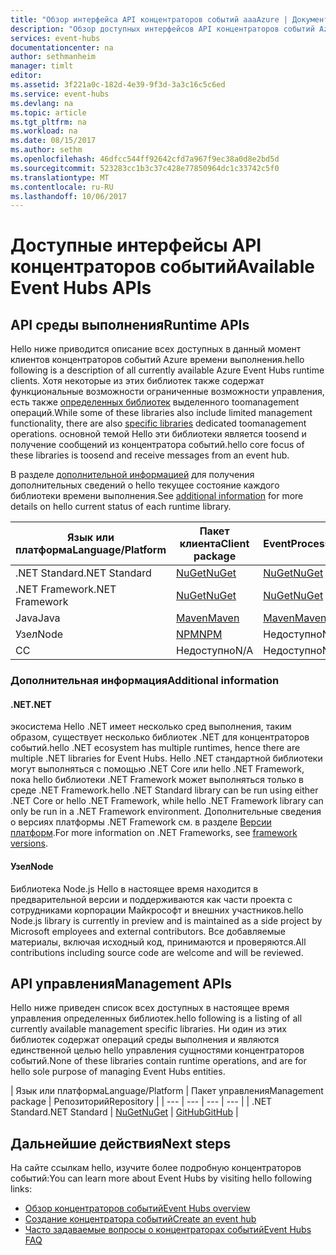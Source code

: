 ```yaml
---
title: "Обзор интерфейса API концентраторов событий aaaAzure | Документы Microsoft"
description: "Обзор доступных интерфейсов API концентраторов событий Azure."
services: event-hubs
documentationcenter: na
author: sethmanheim
manager: timlt
editor: 
ms.assetid: 3f221a0c-182d-4e39-9f3d-3a3c16c5c6ed
ms.service: event-hubs
ms.devlang: na
ms.topic: article
ms.tgt_pltfrm: na
ms.workload: na
ms.date: 08/15/2017
ms.author: sethm
ms.openlocfilehash: 46dfcc544ff92642cfd7a967f9ec38a0d8e2bd5d
ms.sourcegitcommit: 523283cc1b3c37c428e77850964dc1c33742c5f0
ms.translationtype: MT
ms.contentlocale: ru-RU
ms.lasthandoff: 10/06/2017
---
```

# <a name="available-event-hubs-apis"></a><span data-ttu-id="65c74-103">Доступные интерфейсы API концентраторов событий</span><span class="sxs-lookup"><span data-stu-id="65c74-103">Available Event Hubs APIs</span></span>

## <a name="runtime-apis"></a><span data-ttu-id="65c74-104">API среды выполнения</span><span class="sxs-lookup"><span data-stu-id="65c74-104">Runtime APIs</span></span>

<span data-ttu-id="65c74-105">Hello ниже приводится описание всех доступных в данный момент клиентов концентраторов событий Azure времени выполнения.</span><span class="sxs-lookup"><span data-stu-id="65c74-105">hello following is a description of all currently available Azure Event Hubs runtime clients.</span></span> <span data-ttu-id="65c74-106">Хотя некоторые из этих библиотек также содержат функциональные возможности ограниченные возможности управления, есть также [определенных библиотек](#management-apis) выделенного toomanagement операций.</span><span class="sxs-lookup"><span data-stu-id="65c74-106">While some of these libraries also include limited management functionality, there are also [specific libraries](#management-apis) dedicated toomanagement operations.</span></span> <span data-ttu-id="65c74-107">основной темой Hello эти библиотеки является toosend и получение сообщений из концентратора событий.</span><span class="sxs-lookup"><span data-stu-id="65c74-107">hello core focus of these libraries is toosend and receive messages from an event hub.</span></span>

<span data-ttu-id="65c74-108">В разделе [дополнительной информацией](#additional-information) для получения дополнительных сведений о hello текущее состояние каждого библиотеки времени выполнения.</span><span class="sxs-lookup"><span data-stu-id="65c74-108">See [additional information](#additional-information) for more details on hello current status of each runtime library.</span></span>

| <span data-ttu-id="65c74-109">Язык или платформа</span><span class="sxs-lookup"><span data-stu-id="65c74-109">Language/Platform</span></span> | <span data-ttu-id="65c74-110">Пакет клиента</span><span class="sxs-lookup"><span data-stu-id="65c74-110">Client package</span></span> | <span data-ttu-id="65c74-111">Пакет EventProcessorHost</span><span class="sxs-lookup"><span data-stu-id="65c74-111">EventProcessorHost package</span></span> | <span data-ttu-id="65c74-112">Репозиторий</span><span class="sxs-lookup"><span data-stu-id="65c74-112">Repository</span></span> |
| --- | --- | --- | --- |
| <span data-ttu-id="65c74-113">.NET Standard</span><span class="sxs-lookup"><span data-stu-id="65c74-113">.NET Standard</span></span> | [<span data-ttu-id="65c74-114">NuGet</span><span class="sxs-lookup"><span data-stu-id="65c74-114">NuGet</span></span>](https://www.nuget.org/packages/Microsoft.Azure.EventHubs/) | [<span data-ttu-id="65c74-115">NuGet</span><span class="sxs-lookup"><span data-stu-id="65c74-115">NuGet</span></span>](https://www.nuget.org/packages/Microsoft.Azure.EventHubs.Processor/) | [<span data-ttu-id="65c74-116">GitHub</span><span class="sxs-lookup"><span data-stu-id="65c74-116">GitHub</span></span>](https://github.com/azure/azure-event-hubs-dotnet) |
| <span data-ttu-id="65c74-117">.NET Framework</span><span class="sxs-lookup"><span data-stu-id="65c74-117">.NET Framework</span></span> | [<span data-ttu-id="65c74-118">NuGet</span><span class="sxs-lookup"><span data-stu-id="65c74-118">NuGet</span></span>](https://www.nuget.org/packages/WindowsAzure.ServiceBus/) | [<span data-ttu-id="65c74-119">NuGet</span><span class="sxs-lookup"><span data-stu-id="65c74-119">NuGet</span></span>](https://www.nuget.org/packages/Microsoft.Azure.ServiceBus.EventProcessorHost/) | <span data-ttu-id="65c74-120">Недоступно</span><span class="sxs-lookup"><span data-stu-id="65c74-120">N/A</span></span> |
| <span data-ttu-id="65c74-121">Java</span><span class="sxs-lookup"><span data-stu-id="65c74-121">Java</span></span> | [<span data-ttu-id="65c74-122">Maven</span><span class="sxs-lookup"><span data-stu-id="65c74-122">Maven</span></span>](https://search.maven.org/#search%7Cga%7C1%7Ca%3A%22azure-eventhubs%22) | [<span data-ttu-id="65c74-123">Maven</span><span class="sxs-lookup"><span data-stu-id="65c74-123">Maven</span></span>](https://search.maven.org/#search%7Cga%7C1%7Ca%3A%22azure-eventhubs-eph%22) | [<span data-ttu-id="65c74-124">GitHub</span><span class="sxs-lookup"><span data-stu-id="65c74-124">GitHub</span></span>](https://github.com/Azure/azure-event-hubs-java) |
| <span data-ttu-id="65c74-125">Узел</span><span class="sxs-lookup"><span data-stu-id="65c74-125">Node</span></span> | [<span data-ttu-id="65c74-126">NPM</span><span class="sxs-lookup"><span data-stu-id="65c74-126">NPM</span></span>](https://www.npmjs.com/package/azure-event-hubs) | <span data-ttu-id="65c74-127">Недоступно</span><span class="sxs-lookup"><span data-stu-id="65c74-127">N/A</span></span> | [<span data-ttu-id="65c74-128">GitHub</span><span class="sxs-lookup"><span data-stu-id="65c74-128">GitHub</span></span>](https://github.com/Azure/azure-event-hubs-node) |
| <span data-ttu-id="65c74-129">C</span><span class="sxs-lookup"><span data-stu-id="65c74-129">C</span></span> | <span data-ttu-id="65c74-130">Недоступно</span><span class="sxs-lookup"><span data-stu-id="65c74-130">N/A</span></span> | <span data-ttu-id="65c74-131">Недоступно</span><span class="sxs-lookup"><span data-stu-id="65c74-131">N/A</span></span> | [<span data-ttu-id="65c74-132">GitHub</span><span class="sxs-lookup"><span data-stu-id="65c74-132">GitHub</span></span>](https://github.com/Azure/azure-event-hubs-c) |

### <a name="additional-information"></a><span data-ttu-id="65c74-133">Дополнительная информация</span><span class="sxs-lookup"><span data-stu-id="65c74-133">Additional information</span></span>

#### <a name="net"></a><span data-ttu-id="65c74-134">.NET</span><span class="sxs-lookup"><span data-stu-id="65c74-134">.NET</span></span>
<span data-ttu-id="65c74-135">экосистема Hello .NET имеет несколько сред выполнения, таким образом, существует несколько библиотек .NET для концентраторов событий.</span><span class="sxs-lookup"><span data-stu-id="65c74-135">hello .NET ecosystem has multiple runtimes, hence there are multiple .NET libraries for Event Hubs.</span></span> <span data-ttu-id="65c74-136">Hello .NET стандартной библиотеки могут выполняться с помощью .NET Core или hello .NET Framework, пока hello библиотеки .NET Framework может выполняться только в среде .NET Framework.</span><span class="sxs-lookup"><span data-stu-id="65c74-136">hello .NET Standard library can be run using either .NET Core or hello .NET Framework, while hello .NET Framework library can only be run in a .NET Framework environment.</span></span> <span data-ttu-id="65c74-137">Дополнительные сведения о версиях платформы .NET Framework см. в разделе [Версии платформ](https://docs.microsoft.com/dotnet/articles/standard/frameworks#framework-versions).</span><span class="sxs-lookup"><span data-stu-id="65c74-137">For more information on .NET Frameworks, see [framework versions](https://docs.microsoft.com/dotnet/articles/standard/frameworks#framework-versions).</span></span>

#### <a name="node"></a><span data-ttu-id="65c74-138">Узел</span><span class="sxs-lookup"><span data-stu-id="65c74-138">Node</span></span>

<span data-ttu-id="65c74-139">Библиотека Node.js Hello в настоящее время находится в предварительной версии и поддерживаются как части проекта с сотрудниками корпорации Майкрософт и внешних участников.</span><span class="sxs-lookup"><span data-stu-id="65c74-139">hello Node.js library is currently in preview and is maintained as a side project by Microsoft employees and external contributors.</span></span> <span data-ttu-id="65c74-140">Все добавляемые материалы, включая исходный код, принимаются и проверяются.</span><span class="sxs-lookup"><span data-stu-id="65c74-140">All contributions including source code are welcome and will be reviewed.</span></span>

## <a name="management-apis"></a><span data-ttu-id="65c74-141">API управления</span><span class="sxs-lookup"><span data-stu-id="65c74-141">Management APIs</span></span>

<span data-ttu-id="65c74-142">Hello ниже приведен список всех доступных в настоящее время управления определенных библиотек.</span><span class="sxs-lookup"><span data-stu-id="65c74-142">hello following is a listing of all currently available management specific libraries.</span></span> <span data-ttu-id="65c74-143">Ни один из этих библиотек содержат операций среды выполнения и являются единственной целью hello управления сущностями концентраторов событий.</span><span class="sxs-lookup"><span data-stu-id="65c74-143">None of these libraries contain runtime operations, and are for hello sole purpose of managing Event Hubs entities.</span></span>

| <span data-ttu-id="65c74-144">Язык или платформа</span><span class="sxs-lookup"><span data-stu-id="65c74-144">Language/Platform</span></span> | <span data-ttu-id="65c74-145">Пакет управления</span><span class="sxs-lookup"><span data-stu-id="65c74-145">Management package</span></span> | <span data-ttu-id="65c74-146">Репозиторий</span><span class="sxs-lookup"><span data-stu-id="65c74-146">Repository</span></span> |
| --- | --- | --- | --- |
| <span data-ttu-id="65c74-147">.NET Standard</span><span class="sxs-lookup"><span data-stu-id="65c74-147">.NET Standard</span></span> | [<span data-ttu-id="65c74-148">NuGet</span><span class="sxs-lookup"><span data-stu-id="65c74-148">NuGet</span></span>](https://www.nuget.org/packages/Microsoft.Azure.Management.EventHub) | [<span data-ttu-id="65c74-149">GitHub</span><span class="sxs-lookup"><span data-stu-id="65c74-149">GitHub</span></span>](https://github.com/Azure/azure-sdk-for-net/tree/AutoRest/src/ResourceManagement/EventHub) |

## <a name="next-steps"></a><span data-ttu-id="65c74-150">Дальнейшие действия</span><span class="sxs-lookup"><span data-stu-id="65c74-150">Next steps</span></span>
<span data-ttu-id="65c74-151">На сайте ссылкам hello, изучите более подробную концентраторов событий:</span><span class="sxs-lookup"><span data-stu-id="65c74-151">You can learn more about Event Hubs by visiting hello following links:</span></span>

* [<span data-ttu-id="65c74-152">Обзор концентраторов событий</span><span class="sxs-lookup"><span data-stu-id="65c74-152">Event Hubs overview</span></span>](event-hubs-what-is-event-hubs.md)
* [<span data-ttu-id="65c74-153">Создание концентратора событий</span><span class="sxs-lookup"><span data-stu-id="65c74-153">Create an event hub</span></span>](event-hubs-create.md)
* [<span data-ttu-id="65c74-154">Часто задаваемые вопросы о концентраторах событий</span><span class="sxs-lookup"><span data-stu-id="65c74-154">Event Hubs FAQ</span></span>](event-hubs-faq.md)